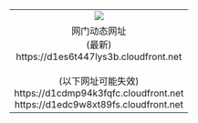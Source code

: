 ﻿<table>
  <tr></tr>
  <tr><td colspan=2 align=center><img src="https://d1es6t447lys3b.cloudfront.net/Up/oGate.jpg" /></td></tr>
  <tr><td colspan=2 align=center>网门动态网址<br/>(最新)
<br>https://d1es6t447lys3b.cloudfront.net
<br/><br/>(以下网址可能失效)
<br>https://d1cdmp94k3fqfc.cloudfront.net
<br>https://d1edc9w8xt89fs.cloudfront.net
    </td>
  </tr>
</table>
